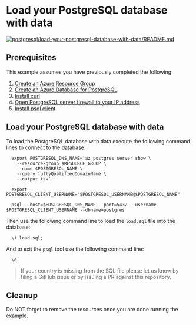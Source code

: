 
# Load your PostgreSQL database with data

[![postgresql/load-your-postgresql-database-with-data/README.md](https://github.com/Azure-Samples/java-on-azure-examples/actions/workflows/postgresql_load-your-postgresql-database-with-data_README_md.yml/badge.svg)](https://github.com/Azure-Samples/java-on-azure-examples/actions/workflows/postgresql_load-your-postgresql-database-with-data_README_md.yml)

## Prerequisites

This example assumes you have previously completed the following:

1. [Create an Azure Resource Group](../../../general/group/create/README.md)
1. [Create an Azure Database for PostgreSQL](../create/)
1. [Install curl](https://curl.haxx.se/download.html)
1. [Open PostgreSQL server firewall to your IP address](../open-firewall-to-your-ip/)
1. [Install psql client](https://www.postgresql.org/download/)

<!-- workflow.include(../open-firewall-to-your-ip/README.md) -->

## Load your PostgreSQL database with data

To load the PostgreSQL database with data execute the following command lines to
connect to the database:

<!-- workflow.skip() -->
```shell
  export POSTGRESQL_DNS_NAME=`az postgres server show \
    --resource-group $RESOURCE_GROUP \
    --name $POSTGRESQL_NAME \
    --query fullyQualifiedDomainName \
    --output tsv`

  export POSTGRESQL_CLIENT_USERNAME="$POSTGRESQL_USERNAME@$POSTGRESQL_NAME"

  psql --host=$POSTGRESQL_DNS_NAME --port=5432 --username $POSTGRESQL_CLIENT_USERNAME --dbname=postgres
```

Then use the following command line to load the `load.sql` file into the
database:

<!-- workflow.skip() -->
```shell
  \i load.sql;
```

And to exit the `psql` tool use the following command line:

<!-- workflow.skip() -->
```shell
  \q
```

>
> If your country is missing from the SQL file please let us know by filing a
> GitHub issue or by issuing a PR against this repository.
>

<!-- workflow.run()

  cd postgresql/load-your-postgresql-database-with-data

  export POSTGRESQL_DNS_NAME=`az postgres server show \
    --resource-group $RESOURCE_GROUP \
    --name $POSTGRESQL_NAME \
    --query fullyQualifiedDomainName \
    --output tsv`

  export POSTGRESQL_CLIENT_USERNAME="$POSTGRESQL_USERNAME@$POSTGRESQL_NAME"

  PGPASSWORD=$POSTGRESQL_PASSWORD psql --host=$POSTGRESQL_DNS_NAME --port=5432 --username $POSTGRESQL_CLIENT_USERNAME --dbname=postgres --file load.sql

  cd ../..

  -->

## Cleanup

Do NOT forget to remove the resources once you are done running the example.

<!-- workflow.directOnly()

  az group delete --name $RESOURCE_GROUP --yes || true

  -->

